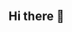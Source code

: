 ## Hi there 👋

<!--
**iammujtaba44/iammujtaba44** is a ✨ _special_ ✨ repository because its `README.md` (this file) appears on your GitHub profile.

# 👋 Hi, I'm Muhammad Mujtaba

🚀 Senior Software Engineer
💡 Mobile Dev with Flutter, Android, iOS  
💡 Backend Dev with NestJS, NodeJs, Serverpod, Dart Frog and BAAS  
🛡️ App Security (DexGuard, IxGuard, obfuscation, SSL Pinning, Device Integrity)  
📦 CI/CD with GitHub Actions, Codemagic, Fastlane  
🎯 Building maintainable and modular solutions that scale.
